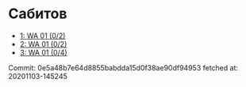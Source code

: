 # Сабитов
- [1: WA 01 (0/2)](1.md)
- [2: WA 01 (0/2)](2.md)
- [3: WA 01 (0/4)](3.md)

Commit: 0e5a48b7e64d8855babdda15d0f38ae90df94953
 fetched at: 20201103-145245
